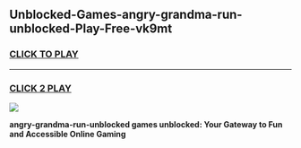
## Unblocked-Games-angry-grandma-run-unblocked-Play-Free-vk9mt
<h3>
<a href="https://premium76.site?title=angry-grandma-run-unblocked&ref=23A">CLICK TO PLAY</a></h3>
<hr>

<h3>
<a href="https://premium76.site?title=angry-grandma-run-unblocked&ref=23A">CLICK 2 PLAY</a>
  
</h3>

<a href="https://premium76.site?title=angry-grandma-run-unblocked&ref=23A"><img src="https://clearcache.store/games.png"></a>


**angry-grandma-run-unblocked games unblocked: Your Gateway to Fun and Accessible Online Gaming**
